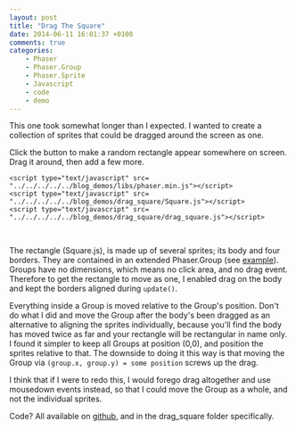 ```yaml
---
layout: post
title: "Drag The Square"
date: 2014-06-11 16:01:37 +0100
comments: true
categories:
    - Phaser
    - Phaser.Group
    - Phaser.Sprite
    - Javascript
    - code
    - demo
---
```


This one took somewhat longer than I expected. I wanted to create a collection of sprites that could be dragged around the screen as one.

Click the button to make a random rectangle appear somewhere on screen. Drag it around, then add a few more.
<!--more-->
<script type="text/javascript">
    var path = '../../../../../blog_demos/';
</script>

<div id="demo" class="centre">

    <script type="text/javascript" src= "../../../../../blog_demos/libs/phaser.min.js"></script>
    <script type="text/javascript" src= "../../../../../blog_demos/drag_square/Square.js"></script>
    <script type="text/javascript" src= "../../../../../blog_demos/drag_square/drag_square.js"></script>
</div>
<pre><br></pre>

The rectangle (Square.js), is made up of several sprites; its body and four borders. They are contained in an extended Phaser.Group (see [example](http://examples.phaser.io/_site/view_full.html?d=groups&f=extending+a+group.js&t=extending%20a%20group)). Groups have no dimensions, which means no click area, and no drag event. Therefore to get the rectangle to move as one, I enabled drag on the body and kept the borders aligned during `update()`.

Everything inside a Group is moved relative to the Group's position. Don't do what I did and move the Group after the body's been dragged as an alternative to aligning the sprites individually, because you'll find the body has moved twice as far and your rectangle will be rectangular in name only. I found it simpler to keep all Groups at position (0,0), and position the sprites relative to that. The downside to doing it this way is that moving the Group via `(group.x, group.y) = some position` screws up the drag.

I think that if I were to redo this, I would forego drag altogether and use mousedown events instead, so that I could move the Group as a whole, and not the individual sprites.

Code? All available on [github](https://github.com/rieya-uc/blog_demos), and in the drag_square folder specifically.
